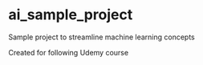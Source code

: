 # ai_sample_project
Sample project to streamline machine learning concepts

Created for following Udemy course